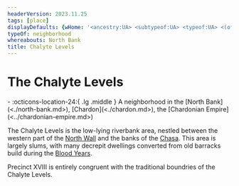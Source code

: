 ```yaml
---
headerVersion: 2023.11.25
tags: [place]
displayDefaults: {wHome: '<ancestry:UA> <subtypeof:UA> <typeof:UA> <(of )primary> <home:3Fq>'}
typeOf: neighborhood
whereabouts: North Bank
title: Chalyte Levels
---
```

# The Chalyte Levels
<div class="grid cards ext-narrow-margin ext-one-column" markdown>
-    :octicons-location-24:{ .lg .middle } A neighborhood in the [North Bank](<./north-bank.md>), [Chardon](<./chardon.md>), the [Chardonian Empire](<../chardonian-empire.md>)  
</div>


The Chalyte Levels is the low-lying riverbank area, nestled between the western part of the [North Wall](<./north-wall-chardon.md>) and the banks of the [Chasa](<../../../major-rivers/chasa-nahadi-watershed/chasa.md>). This area is largely slums, with many decrepit dwellings converted from old barracks build during the [Blood Years](<../../../../events/1500s/blood-years.md>). 

Precinct XVIII is entirely congruent with the traditional boundries of the Chalyte Levels. 